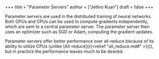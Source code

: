 +++
title = "Parameter Servers"
author = ["Jethro Kuan"]
draft = false
+++

Parameter servers are used in the distributed training of neural networks. Both
GPUs and CPUs can be used to compute gradients independently, which are sent to
a central parameter server. The parameter server then uses an optimizer such as
SGD or Adam, computing the gradient updates.

Parameter servers offer better performance over all-reduce because of its
ability to utilize CPUs (unlike [All-reduce]({{<relref "all_reduce.md#" >}})), but in practice the performance
leaves much to be desired.
